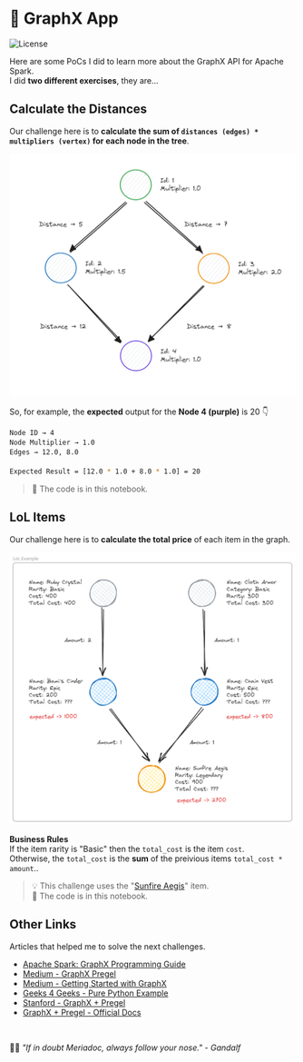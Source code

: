 # 🍇 GraphX App

![License](https://img.shields.io/github/license/avcaliani/graphx-app?logo=apache&color=lightseagreen)

Here are some PoCs I did to learn more about the GraphX API for Apache Spark.  
I did **two different exercises**, they are...

## Calculate the Distances

Our challenge here is to **calculate the sum of `distances (edges) * multipliers (vertex)` for each node in the tree**.

![basic-graph](.docs/basic-graph.png)

So, for example, the **expected** output for the **Node 4 (purple)** is 20 👇

```bash
Node ID → 4
Node Multiplier → 1.0
Edges → 12.0, 8.0

Expected Result = [12.0 * 1.0 + 8.0 * 1.0] = 20
```

> 📘 The code is in this notebook.

## LoL Items

Our challenge here is to **calculate the total price** of each item in the graph.

![lol-graph](.docs/lol-graph.png)

**Business Rules**  
If the item rarity is "Basic" then the `total_cost` is the item `cost`.  
Otherwise, the `total_cost` is the **sum** of the preivious items `total_cost * amount`..

> 💡 This challenge uses the "[Sunfire Aegis]" item.  
> 📘 The code is in this notebook.

[Sunfire Aegis]: https://leagueoflegends.fandom.com/wiki/Sunfire_Aegis

## Other Links

Articles that helped me to solve the next challenges.

- [Apache Spark: GraphX Programming Guide](https://spark.apache.org/docs/latest/graphx-programming-guide.html)
- [Medium - GraphX Pregel](https://towardsdatascience.com/spark-graphx-pregel-its-not-so-complex-as-it-sounds-d196da246c73)
- [Medium - Getting Started with GraphX](https://medium.com/data-hackers/introdu%C3%A7%C3%A3o-ao-spark-graphx-e-graphframes-9b10089f2e7f)
- [Geeks 4 Geeks - Pure Python Example](https://www.geeksforgeeks.org/calculate-sum-of-all-nodes-present-in-a-level-for-each-level-of-a-tree/)
- [Stanford - GraphX + Pregel](https://stanford.edu/~rezab/classes/cme323/S16/notes/Lecture16/Pregel_GraphX.pdf)
- [GraphX + Pregel - Official Docs](https://graphframes.github.io/graphframes/docs/_site/api/python/graphframes.lib.html#graphframes.lib.Pregel)

<br/>

🧙‍♂️ _"If in doubt Meriadoc, always follow your nose." - Gandalf_
